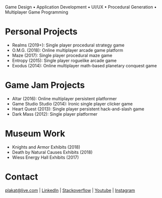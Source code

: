 Game Design • Application Development • UI/UX • Procedural Generation • Multiplayer Game Programming

# Personal Projects
- Realms (2019+): Single player procedural strategy game
- O.M.G. (2018): Online multiplayer arcade game platform
- Maze (2017): Single player procedural maze game
- Entropy (2015): Single player roguelike arcade game
- Exodus (2014): Online multiplayer math-based planetary conquest game

# Game Jam Projects
- Altar (2016): Online multiplayer persistent platformer
- Game Studio Studio (2014): Ironic single player clicker game
- Heart Quest (2013): Single player persistent hack-and-slash game
- Dark Mass (2012): Single player platformer

# Museum Work
- Knights and Armor Exhibits (2018)
- Death by Natural Causes Exhibits (2018)
- Wiess Energy Hall Exhibits (2017)

# Contact
[plakat@live.com](mailto:plakat@live.com) | [LinkedIn](https://de.linkedin.com/in/olin-kirkland-10483078) | [Stackoverflow](https://stackoverflow.com/users/1546303/olin-kirkland) | [Youtube](https://www.youtube.com/channel/UCQJs4jEQVMZvDo2bLqitW3A) | [Instagram](https://www.instagram.com/olinkirkland/?hl=en)
